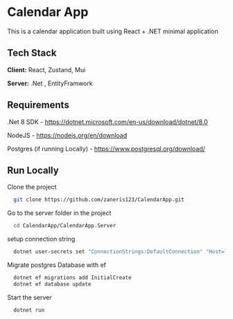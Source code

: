 
# Calendar App

This is a calendar application built using React + .NET minimal application

## Tech Stack

**Client:** React, Zustand, Mui

**Server:** .Net , EntityFramwork


## Requirements

.Net 8 SDK - https://dotnet.microsoft.com/en-us/download/dotnet/8.0

NodeJS - https://nodejs.org/en/download

Postgres (if running Locally) - https://www.postgresql.org/download/

    
## Run Locally

Clone the project

```bash
  git clone https://github.com/zaneris123/CalendarApp.git
```

Go to the server folder in the project

```bash
  cd CalendarApp/CalendarApp.Server
```

setup connection string

```bash
  dotnet user-secrets set "ConnectionStrings:DefaultConnection" "Host=localhost;Port=5432;Database=CalendarApp;Username=postgres;Password=*password*"
```

Migrate postgres Database with ef

```bash
  dotnet ef migrations add InitialCreate
  dotnet ef database update
```


Start the server

```bash
  dotnet run
```


